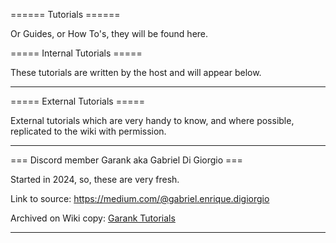 ====== Tutorials ======

Or Guides, or How To's, they will be found here.

===== Internal Tutorials =====

These tutorials are written by the host and will appear below.

----

===== External Tutorials =====

External tutorials which are very handy to know, and where possible, replicated to the wiki with permission.

----

=== Discord member Garank aka Gabriel Di Giorgio ===

Started in 2024, so, these are very fresh.

Link to source: https://medium.com/@gabriel.enrique.digiorgio

Archived on Wiki copy: [Garank Tutorials](../garank.md)


----


